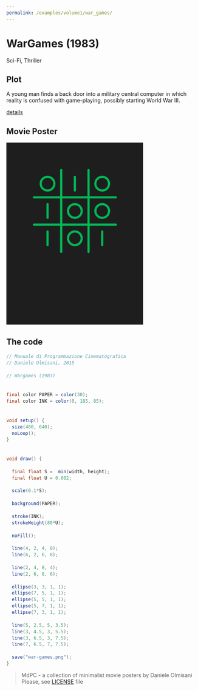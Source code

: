 ```yaml
---
permalink: /examples/volume1/war_games/
---
```

# WarGames (1983)

Sci-Fi, Thriller

## Plot
A young man finds a back door into a military central computer in which reality is confused with game-playing, possibly starting World War III.

[details](https://www.imdb.com/title/tt0086567/)

## Movie Poster
<img src="war-games.png"  width="360px" title="WarGames">


## The code
```java
// Manuale di Programmazione Cinematografica
// Daniele Olmisani, 2015

// Wargames (1983)


final color PAPER = color(30);
final color INK = color(0, 185, 85);


void setup() {  
  size(480, 640);
  noLoop();
}


void draw() {
  
  final float S =  min(width, height);
  final float U = 0.002;
  
  scale(0.1*S);
  
  background(PAPER);
  
  stroke(INK);
  strokeWeight(80*U);
  
  noFill();
  
  line(4, 2, 4, 8);
  line(6, 2, 6, 8);
  
  line(2, 4, 8, 4);
  line(2, 6, 8, 6);
  
  ellipse(3, 3, 1, 1);
  ellipse(7, 5, 1, 1);
  ellipse(5, 5, 1, 1);
  ellipse(5, 7, 1, 1);
  ellipse(7, 3, 1, 1);
  
  line(5, 2.5, 5, 3.5);
  line(3, 4.5, 3, 5.5);
  line(3, 6.5, 3, 7.5);
  line(7, 6.5, 7, 7.5);
  
  save("war-games.png"); 
}

```

> MdPC - a collection of minimalist movie posters
> by Daniele Olmisani
> Please, see [LICENSE](../../../LICENSE) file
